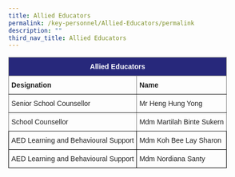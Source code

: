 ```yaml
---
title: Allied Educators
permalink: /key-personnel/Allied-Educators/permalink
description: ""
third_nav_title: Allied Educators
---
```

<style type="text/css">
.tg  {border-collapse:collapse;border-spacing:0;}
.tg td{border-color:black;border-style:solid;border-width:1px;font-family:Arial, sans-serif;font-size:14px;
  overflow:hidden;padding:10px 5px;word-break:normal;}
.tg th{border-color:black;border-style:solid;border-width:1px;font-family:Arial, sans-serif;font-size:14px;
  font-weight:normal;overflow:hidden;padding:10px 5px;word-break:normal;}
.tg .tg-vl7p{color:#222;text-align:left;vertical-align:middle}
.tg .tg-ygxi{background-color:#27287B;border-color:inherit;color:#FFF;font-weight:bold;text-align:center;vertical-align:top}
.tg .tg-y8xx{border-color:inherit;color:#222;font-weight:bold;text-align:left;vertical-align:top}
.tg .tg-tz56{border-color:inherit;color:#222;text-align:left;vertical-align:middle}
</style>
<table class="tg">
<thead>
  <tr>
    <th class="tg-ygxi" colspan="2">Allied Educators</th>
  </tr>
</thead>
<tbody>
  <tr>
    <td class="tg-y8xx">Designation</td>
    <td class="tg-y8xx">Name</td>
  </tr>
  <tr>
    <td class="tg-tz56"><span style="color:#222;background-color:transparent">Senior School Counsellor</span></td>
    <td class="tg-tz56"><span style="color:#222;background-color:transparent">Mr Heng Hung Yong</span></td>
  </tr>
  <tr>
    <td class="tg-tz56"><span style="color:#222;background-color:transparent">School Counsellor </span></td>
    <td class="tg-tz56"><span style="color:#222;background-color:transparent">Mdm Martilah Binte Sukern</span></td>
  </tr>
  <tr>
    <td class="tg-vl7p"><span style="color:#222;background-color:transparent">AED Learning and Behavioural Support</span></td>
    <td class="tg-vl7p"><span style="color:#222;background-color:transparent">Mdm Koh Bee Lay Sharon</span></td>
  </tr>
  <tr>
    <td class="tg-vl7p"><span style="color:#222;background-color:transparent">AED Learning and Behavioural Support</span><br></td>
    <td class="tg-vl7p"><span style="color:#222;background-color:transparent">Mdm Nordiana Santy</span></td>
  </tr>
</tbody>
</table>